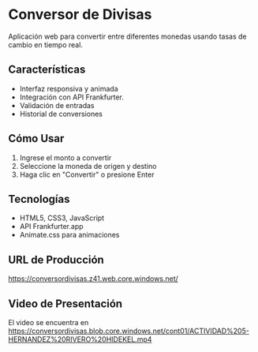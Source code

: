 # Conversor de Divisas

Aplicación web para convertir entre diferentes monedas usando tasas de cambio en tiempo real.

## Características
- Interfaz responsiva y animada
- Integración con API Frankfurter.
- Validación de entradas
- Historial de conversiones

## Cómo Usar
1. Ingrese el monto a convertir
2. Seleccione la moneda de origen y destino
3. Haga clic en "Convertir" o presione Enter

## Tecnologías
- HTML5, CSS3, JavaScript
- API Frankfurter.app
- Animate.css para animaciones
  
## URL de Producción  
https://conversordivisas.z41.web.core.windows.net/

## Video de Presentación  
El video se encuentra en https://conversordivisas.blob.core.windows.net/cont01/ACTIVIDAD%205-HERNANDEZ%20RIVERO%20HIDEKEL.mp4
